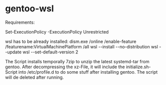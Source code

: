 # gentoo-wsl

Requirements:

Set-ExecutionPolicy -ExecutionPolicy Unrestricted

wsl has to be already installed:
dism.exe /online /enable-feature /featurename:VirtualMachinePlatform /all 
wsl --install  --no-distribution
wsl --update
wsl --set-default-version 2

The Script installs temporally 7zip to unzip the latest systemd-tar from gentoo.
After decompressing the xz-File, it will include the initialize.sh-Script into /etc/profile.d to do some stuff after installing gentoo.
The script will de deleted after running.

